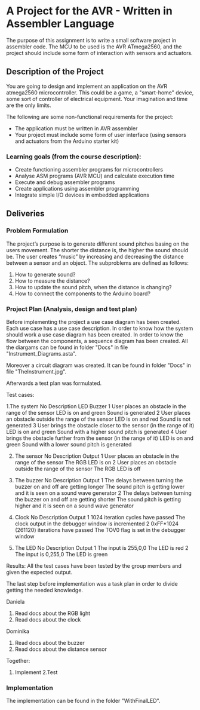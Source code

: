 # A Project for the AVR - Written in Assembler Language

The purpose of this assignment is to write a small software project in assembler code. The MCU to be used is the AVR ATmega2560, and the project should include some form of interaction with sensors and actuators.

## Description of the Project

You are going to design and implement an application on the AVR atmega2560 microcontroller. This could be a game, a "smart-home" device, some sort of controller of electrical equipment. Your imagination and time are the only limits.

The following are some non-functional requirements for the project:
* The application must be written in AVR assembler
* Your project must include some form of user interface (using sensors and actuators from the Arduino starter kit)


### Learning goals (from the course description):
* Create functioning assembler programs for microcontrollers
* Analyse ASM programs (AVR MCU) and calculate execution time
* Execute and debug assembler programs
* Create applications using assembler programming
* Integrate simple I/O devices in embedded applications


## Deliveries

### Problem Formulation
The project’s purpose is to generate different sound pitches basing on the users movement.
The shorter the distance is, the higher the sound should be. The user creates “music” by increasing and decreasing the distance between a sensor and an object.
The subproblems are defined as follows:
1.	How to generate sound?
2.	How to measure the distance?
3.	How to update the sound pitch, when the distance is changing?
4.	How to connect the components to the Arduino board?

### Project Plan (Analysis, design and test plan)
Before implementing the project a use case diagram has been created. Each use case has a use case description. In order to know how the system should work a use case diagram has been created. In order to know the flow between the components, a sequence diagram has been created. All the diargams can be found in folder "Docs" in file "Instrument_Diagrams.asta".

Moreover a circuit diagram was created. It can be found in folder "Docs" in file "TheInstrument.jpg".

Afterwards a test plan was formulated.

Test cases:

1.The system
No	Description	                                                          LED	                    Buzzer
1	  User places an obstacle in the range of the sensor	                  LED is on and green	    Sound is generated
2	  User places an obstacle outside the range of the sensor	              LED is on and red	      Sound is not generated
3 	User brings the obstacle closer to the sensor (in the range of it)	  LED is on and green	    Sound with a higher sound pitch is                                                                                                     generated
4	  User brings the obstacle further from the sensor (in the range of it)	LED is on and green	    Sound with a lower sound pitch is                                                                                                       generated

2. The sensor
No	Description	                                              Output
1	  User places an obstacle in the range of the sensor	      The RGB LED is on
2 	User places an obstacle outside the range of the sensor	  The RGB LED is off

3. The buzzer 
No	Description	                                                            Output
1	  The delays between turning the buzzer on and off are getting longer	    The sound pitch is getting lower and it is seen on a sound                                                                             wave generator
2	  The delays between turning the buzzer on and off are getting shorter	  The sound pitch is getting higher and it is seen on a sound                                                                             wave generator

4. Clock
No	Description	                                Output
1	  1024 iteration cycles have passed	          The clock output in the debugger window is incremented
2 	0xFF*1024 (261120) iterations have passed	  The TOV0 flag is set in the debugger window

5. The LED
No	Description	            Output
1	  The input is 255,0,0	  The LED is red
2	  The input is 0,255,0	  The LED is green

Results:
All the test cases have been tested by the group members and given the expected output.

The last step before implementation was a task plan in order to divide getting the needed knowledge. 

Daniela	                                          
1.	Read docs about the RGB light
2.	Read docs about the clock

Dominika
1.	Read docs about the buzzer
2.	Read docs about the distance sensor

Together:
1. Implement
2.Test

### Implementation
The implementation can be found in the folder "WithFinalLED".
